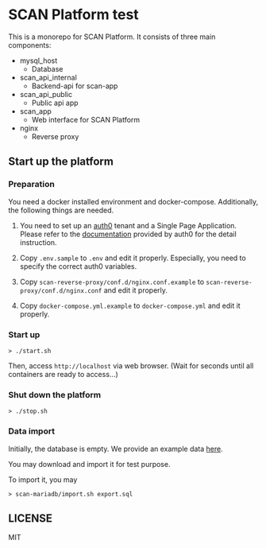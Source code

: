 # SCAN Platform test

This is a monorepo for SCAN Platform. It consists of three main components:

* mysql_host
  * Database
* scan_api_internal
  * Backend-api for scan-app
* scan_api_public
  * Public api app
* scan_app
  * Web interface for SCAN Platform
* nginx
  * Reverse proxy


## Start up the platform

### Preparation

You need a docker installed environment and docker-compose.
Additionally, the following things are needed.

1. You need to set up an [auth0](https://auth0.com/) tenant and a Single Page Application. Please refer to the [documentation](https://auth0.com/docs) provided by auth0 for the detail instruction.

2. Copy `.env.sample` to `.env` and edit it properly. Especially, you need to specify the correct auth0 variables.
3. Copy `scan-reverse-proxy/conf.d/nginx.conf.example` to `scan-reverse-proxy/conf.d/nginx.conf` and edit it properly.
4. Copy `docker-compose.yml.example` to `docker-compose.yml` and edit it properly.


### Start up

```
> ./start.sh
```

Then, access `http://localhost` via web browser. (Wait for seconds until all containers are ready to access...)


### Shut down the platform

```
> ./stop.sh
```

### Data import

Initially, the database is empty.
We provide an example data [here](https://drive.google.com/file/d/1VjsEwVdje4G1Ob1fEesMRXmRQRBaajr1/view?usp=sharing).

You may download and import it for test purpose.

To import it, you may

```
> scan-mariadb/import.sh export.sql
```

## LICENSE

MIT